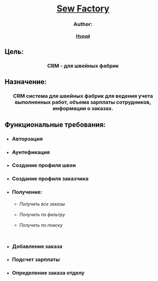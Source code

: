<div align="center"> 
    <h1> 
        <span style="color:black"> <a href = "http://sew-factory.vercel.app">Sew Factory</a> </span> 
    </h1> 
</div>

<div align="center"> 
    <h3> Author: </h3> 
    <h5> 
           <a href="https://github.com/Nurai121212"> Нурай </a> 
    </h5> 
</div>

<h2> <span style="color:black"> Цель: </span> </h2>
<h3> 
    <div align="center"> CRM - для швейных фабрик </div> 
</h3>

<h2> <span style="color:black"> Назначение: </span> </h2> 
<h3> 
    <div align="center"> CRM система для швейных фабрик для ведения учета выполненных работ, объема зарплаты сотрудников, информации о заказах.
    </div> 
</h3>

<h2> <span style="color:black"> Функциональные требования: </span> </h2>
<div align="left"> 
    <ul> 
    <h3> <li> Авторзация </li> </h3>
    <h3> <li> Аунтефикация </li> </h3>
      <li> <h3> Создание профиля швеи </h3>
        <li> <h3> Создание профиля заказчика </h3>
    <li> <h3> Получение: </h3>
        <ul> <h6>
                <li> Получить все заказы </li> <br>
                <li> Получить по фильтру </li> <br>
                <li> Получить по поиску </li> <br>
        </h6> </ul>
    </li>
    <li> <h3> Добавление заказа </h3>
     <li> <h3> Подсчет зарплаты </h3>
     <li> <h3> Определение заказа отделу </h3>
    </li>
      </div>
